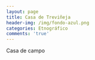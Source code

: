 ```yaml
---
layout: page
title: Casa de Treviñeja
header-img: /img/fondo-azul.png
categories: Etnográfico
comments: 'true'
---
```



Casa de campo

<div class="photos">
</div>

